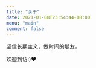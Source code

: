 ```yaml
---
title: "关于"
date: 2021-01-08T23:54:44+08:00
menu: "main"
comment: false
---
```


坚信长期主义，做时间的朋友。

欢迎到访:)❤️